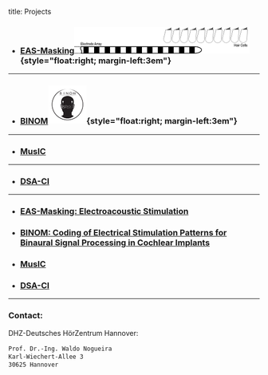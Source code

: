title: Projects


- ### **[EAS-Masking](https://www.vianna.de/01_workgroups/nogueira/projects/eas.html)**![Schematic drawing of an CI electrode array and some nearby hair cells.](projects/eas.logo-small.png){style="float:right; margin-left:3em"}

- - -

- ### **[BINOM](https://www.vianna.de/01_workgroups/nogueira/projects/binom.html)**![Abstract logo of a head with two CIs on each side and symbolic digital signals exchanged between each side](projects/binom-small.png){style="float:right; margin-left:3em"}

- - -

- ### **[MusIC](https://www.vianna.de/01_workgroups/nogueira/projects/music.html)**

- - -

- ### **[DSA-CI](https://www.vianna.de/01_workgroups/nogueira/projects/dsaci.html)**    

---


- ### **[EAS-Masking: Electroacoustic Stimulation](https://www.vianna.de/01_workgroups/nogueira/projects/eas.html)**

- ### **[BINOM: Coding of Electrical Stimulation Patterns for Binaural Signal Processing in Cochlear Implants](https://www.vianna.de/01_workgroups/nogueira/projects/binom.html)**

- ### **[MusIC](https://www.vianna.de/01_workgroups/nogueira/projects/music.html)**

- ### **[DSA-CI](https://www.vianna.de/01_workgroups/nogueira/projects/dsaci.html)**    





- - -    
### Contact:
DHZ-Deutsches HörZentrum Hannover:

    Prof. Dr.-Ing. Waldo Nogueira
    Karl-Wiechert-Allee 3 
    30625 Hannover    
    
